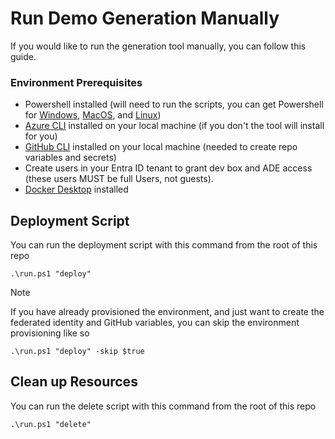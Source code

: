 # Run Demo Generation Manually

If you would like to run the generation tool manually, you can follow this guide.

### Environment Prerequisites

- Powershell installed (will need to run the scripts, you can get Powershell for [Windows](https://learn.microsoft.com/en-us/powershell/scripting/install/installing-powershell-on-windows), [MacOS](https://learn.microsoft.com/en-us/powershell/scripting/install/installing-powershell-on-macos), and [Linux](https://learn.microsoft.com/en-us/powershell/scripting/install/installing-powershell-on-linux))
- [Azure CLI](https://learn.microsoft.com/en-us/cli/azure/install-azure-cli) installed on your local machine (if you don't the tool will install for you)
- [GitHub CLI](https://cli.github.com) installed on your local machine (needed to create repo variables and secrets)
- Create users in your Entra ID tenant to grant dev box and ADE access (these users MUST be full Users, not guests).
- [Docker Desktop](https://docs.docker.com/desktop/) installed

## Deployment Script

You can run the deployment script with this command from the root of this repo
```
.\run.ps1 "deploy"
```

> [!NOTE]
> If you have already provisioned the environment, and just want to create the federated identity and GitHub variables, you can skip the environment provisioning like so

```
.\run.ps1 "deploy" -skip $true
```

## Clean up Resources

You can run the delete script with this command from the root of this repo
```
.\run.ps1 "delete"
```